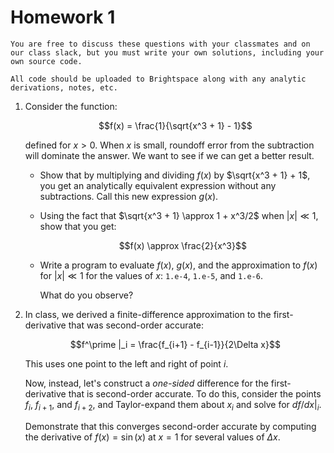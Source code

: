 # Homework 1

```{note}
You are free to discuss these questions with your classmates and on
our class slack, but you must write your own solutions, including your
own source code.

All code should be uploaded to Brightspace along with any analytic
derivations, notes, etc.
```


1. Consider the function:

   $$f(x) = \frac{1}{\sqrt{x^3 + 1} - 1}$$

   defined for $x > 0$.  When $x$ is small, roundoff error
   from the subtraction will dominate the answer.  We want
   to see if we can get a better result.

   * Show that by multiplying and dividing $f(x)$ by
     $\sqrt{x^3 + 1} + 1$, you get an analytically
     equivalent expression without any subtractions.
     Call this new expression $g(x)$.

   * Using the fact that $\sqrt{x^3 + 1} \approx 1 + x^3/2$ when $|x| \ll 1$,
     show that you get:

     $$f(x) \approx \frac{2}{x^3}$$

   * Write a program to evaluate $f(x)$, $g(x)$, and the approximation
     to $f(x)$ for $|x| \ll 1$ for the values of $x$: `1.e-4`, `1.e-5`, and `1.e-6`.

     What do you observe?

2. In class, we derived a finite-difference approximation to the
   first-derivative that was second-order accurate:

   $$f^\prime |_i = \frac{f_{i+1} - f_{i-1}}{2\Delta x}$$

   This uses one point to the left and right of point $i$.

   Now, instead, let's construct a *one-sided* difference for the
   first-derivative that is second-order accurate.  To do this,
   consider the points $f_i$, $f_{i+1}$, and $f_{i+2}$, and Taylor-expand
   them about $x_i$ and solve for $df/dx |_i$.

   Demonstrate that this converges second-order accurate by
   computing the derivative of $f(x) = \sin(x)$ at $x = 1$ for
   several values of $\Delta x$.
